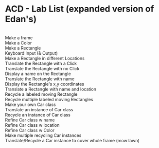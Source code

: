 # ACD - Lab List (expanded version of Edan's)
<br>
Make a frame
<br>
Make a Color
<br>
Make a Rectangle
<br>
Keyboard Input (& Output)
<br>
Make a Rectangle in different Locations
<br>
Translate the Rectangle with a Click
<br>
Translate the Rectangle with no Click
<br>
Display a name on the Rectangle
<br>
Translate the Rectangle with name
<br>
Display the Rectangle's x,y coordinates
<br>
Translate a Rectangle with name and location
<br>
Recycle a labeled moving Rectangle
<br>
Recycle multiple labeled moving Rectangles
<br>
Make your own Car class
<br>
Translate an instance of Car class
<br>
Recycle an instance of Car class
<br>
Refine Car class w name
<br>
Refine Car class w location
<br>
Refine Car class w Color 
<br>
Make multiple recycling Car instances
<br>
Translate/Recycle a Car instance to cover whole frame (mow lawn)
<br>

